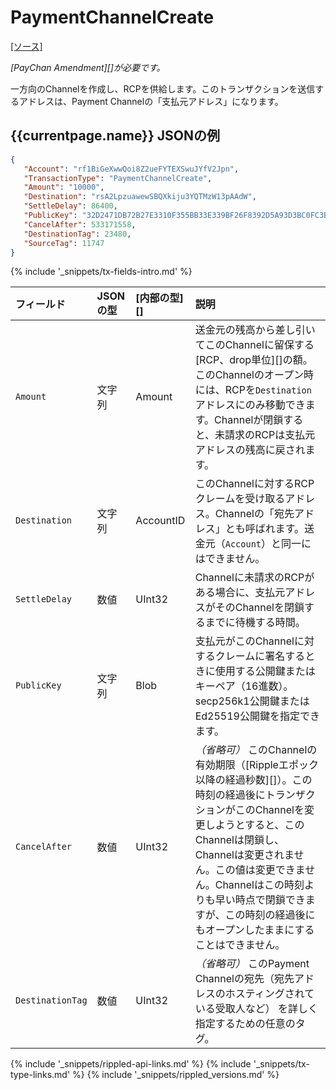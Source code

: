 # PaymentChannelCreate
[[ソース]<br>](https://github.com/ripple/rippled/blob/master/src/ripple/app/tx/impl/PayChan.cpp "Source")

_[PayChan Amendment][]が必要です。_

一方向のChannelを作成し、RCPを供給します。このトランザクションを送信するアドレスは、Payment Channelの「支払元アドレス」になります。

## {{currentpage.name}} JSONの例

```json
{
   "Account": "rf1BiGeXwwQoi8Z2ueFYTEXSwuJYfV2Jpn",
   "TransactionType": "PaymentChannelCreate",
   "Amount": "10000",
   "Destination": "rsA2LpzuawewSBQXkiju3YQTMzW13pAAdW",
   "SettleDelay": 86400,
   "PublicKey": "32D2471DB72B27E3310F355BB33E339BF26F8392D5A93D3BC0FC3B566612DA0F0A",
   "CancelAfter": 533171558,
   "DestinationTag": 23480,
   "SourceTag": 11747
}
```

{% include '_snippets/tx-fields-intro.md' %}
<!--{# fix md highlighting_ #}-->


| フィールド            | JSONの型 | [内部の型][] | 説明               |
|:-----------------|:----------|:------------------|:--------------------------|
| `Amount`         | 文字列    | Amount            | 送金元の残高から差し引いてこのChannelに留保する[RCP、drop単位][]の額。このChannelのオープン時には、RCPを`Destination`アドレスにのみ移動できます。Channelが閉鎖すると、未請求のRCPは支払元アドレスの残高に戻されます。 |
| `Destination`    | 文字列    | AccountID         | このChannelに対するRCPクレームを受け取るアドレス。Channelの「宛先アドレス」とも呼ばれます。送金元（`Account`）と同一にはできません。 |
| `SettleDelay`    | 数値    | UInt32            | Channelに未請求のRCPがある場合に、支払元アドレスがそのChannelを閉鎖するまでに待機する時間。 |
| `PublicKey`      | 文字列    | Blob              | 支払元がこのChannelに対するクレームに署名するときに使用する公開鍵またはキーペア（16進数）。secp256k1公開鍵またはEd25519公開鍵を指定できます。 <!-- STYLE_OVERRIDE: will --> |
| `CancelAfter`    | 数値    | UInt32            | _（省略可）_ このChannelの有効期限（[Rippleエポック以降の経過秒数][]）。この時刻の経過後にトランザクションがこのChannelを変更しようとすると、このChannelは閉鎖し、Channelは変更されません。この値は変更できません。Channelはこの時刻よりも早い時点で閉鎖できますが、この時刻の経過後にもオープンしたままにすることはできません。 |
| `DestinationTag` | 数値    | UInt32            | _（省略可）_ このPayment Channelの宛先（宛先アドレスのホスティングされている受取人など） を詳しく指定するための任意のタグ。 |

<!--{# common link defs #}-->
{% include '_snippets/rippled-api-links.md' %}
{% include '_snippets/tx-type-links.md' %}
{% include '_snippets/rippled_versions.md' %}
